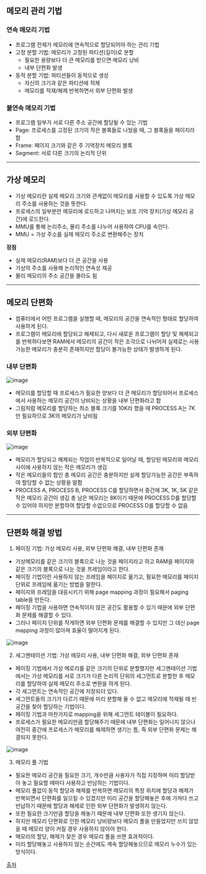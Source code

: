 ## 메모리 관리 기법

### 연속 메모리 기법

- 프로그램 전체가 메모리에 연속적으로 할당되어야 하는 관리 기법
- 고정 분할 기법: 메모리가 고정된 파티션(길이)로 분할
    - 필요한 용량보다 더 큰 메모리를 받으면 메모리 낭비
    - 내부 단편화 발생
- 동적 분할 기법: 파티션들이 동적으로 생성
    - 자신의 크기과 같은 파티션에 적재
    - 메모리를 적재/해제 반복하면서 외부 단편화 발생

### 불연속 메모리 기법

- 프로그램 일부가 서로 다른 주소 공간에 할당될 수 있는 기법
- Page: 프로세스를 고정된 크기의 작은 블록들로 나눴을 때, 그 블록들을 페이지라 함
- Frame: 페이지 크기와 같은 주 기억장치 메모리 블록
- Segment: 서로 다른 크기의 논리적 단위

---

## 가상 메모리

- 가상 메모리란 실제 메모리 크기와 관계없이 메모리를 사용할 수 있도록 가상 메모리 주소를 사용하는 것을 뜻한다.
- 프로세스의 일부분만 메모리에 로드하고 나머지는 보조 기억 장치(가상 메모리 공간)에 로드한다.
- MMU를 통해 논리주소, 물리 주소를 나누어 사용하여 CPU를 속인다.
- MMU = 가상 주소를 실제 메모리 주소로 변환해주는 장치

**장점**

- 실제 메모리(RAM)보다 더 큰 공간을 사용
- 가상의 주소를 사용해 논리적인 연속성 제공
- 물리 메모리의 주소 공간을 몰라도 됨

---

## 메모리 단편화

- 컴퓨터에서 어떤 프로그램을 실행할 때, 메모리의 공간을 연속적인 형태로 할당하여 사용하게 된다.
- 프로그램이 메모리에 할당되고 해제되고, 다시 새로운 프로그램이 할당 및 해제되고를 반복하다보면 
RAM에서 메모리의 공간이 작은 조각으로 나뉘어져 실제로는 사용가능한 메모리가 충분히 존재하지만 할당이 불가능한 상태가 발생하게 된다.

### 내부 단편화
![image](https://github.com/CS-Algorithm-Study/CS/assets/77067383/141a1aeb-dc80-48b2-b446-b918830aa018)

- 메모리를 할당할 때 프로세스가 필요한 양보다 더 큰 메모리가 할당되어서 프로세스에서 사용하는 메모리 공간이 낭비되는 상황을 내부 단편화라고 함
- 그림처럼 메모리를 할당하는 최소 블록 크기를 10K라 했을 때 PROCESS A는 7K만 필요하므로 3K의 메모리가 낭비됨

### 외부 단편화
![image](https://github.com/CS-Algorithm-Study/CS/assets/77067383/b12a2930-2e56-4d60-997f-7e23bd7eb78a)

- 메모리가 할당되고 해제되는 작업이 반복적으로 일어날 때, 할당된 메모리와 메모리 사이에 사용하지 않는 작은 메모리가 생김
- 작은 메모리들의 합인 총 메모리 공간은 충분하지만 실제 할당가능한 공간은 부족하여 할당할 수 없는 상황을 말함
- PROCESS A, PROCESS B, PROCESS C를 할당하면서 중간에 3K, 1K, 5K 같은 작은 메모리 공간이 생김
총 남은 메모리는 8K이기 때문에 PROCESS D를 할당할 수 있어야 하지만 분할하여 할당할 수없으므로 PROCESS D를 할당할 수 없음

---

## 단편화 해결 방법

1. 페이징 기법: 가상 메모리 사용, 외부 단편화 해결, 내부 단편화 존재
- 가상메모리를 같은 크기의 블록으로 나눈 것을 페이지라고 하고 RAM을 페이지와 같은 크기의 블록으로 나눈 것을 프레임이라고 한다.
- 페이징 기법이란 사용하지 않는 프레임을 페이지로 옮기고, 필요한 메모리를 페이지 단위로 프레임에 옮기는 방법을 말한다.
- 페이지와 프레임을 대응시키기 위해 page mapping 과정이 필요해서 paging table을 만든다.
- 페이징 기법을 사용하면 연속적이지 않은 공간도 활용할 수 있기 때문에 외부 단편화 문제를 해결할 수 있다.
- 그러나 페이지 단위를 작게하면 외부 단편화 문제를 해결할 수 있지만 그 대신 page mapping 과정이 많아져 효율이 떨어지게 된다.

![image](https://github.com/CS-Algorithm-Study/CS/assets/77067383/27733c3a-4a14-4905-94f3-8ac60a53b8af)

2. 세그멘테이션 기법: 가상 메모리 사용, 내부 단편화 해결, 외부 단편화 존재
- 페이징 기법에서 가상 메로리를 같은 크기의 단위로 분할했지만 세그멘테이션 기법에서는 가상 메모리를 서로 크기가 다른 논리적 단위의 세그먼트로 분할한 후 메모리를 할당하여 실제 메모리 주소로 변환을 하게 된다.
- 각 세그먼트는 연속적인 공간에 저장되더 있다.
- 세그먼트들의 크기가 다르기 때문에 미리 분할해 둘 수 없고 메모리에 적재될 때 빈 공간을 찾아 할당하는 기법이다.
- 페이징 기법과 마찬가지로 mapping을 위해 세그먼트 테이블이 필요하다.
- 프로세스가 필요한 메모리만큼 할당해주기 때문에 내부 단편화는 일어나지 않으나 여전히 중간에 프로세스가 메모리를 해제하면 생기는 틈, 즉 외부 단편화 문제는 해결되지 못한다.

![image](https://github.com/CS-Algorithm-Study/CS/assets/77067383/81b96b55-3e74-4c6c-8418-d3f08ee6b55b)

3. 메모리 풀 기법
- 필요한 메모리 공간을 필요한 크기, 개수만큼 사용자가 직접 지정하며 미리 할당받아 놓고 필요할 때마다 사용하고 반남하는 기법이다.
- 메모리 풀없이 동적 할당과 해제를 반복하면 메모리의 특정 위치에 할당과 해제가 반복되면서 단편화를 일으킬 수 있겠지만 미리 공간을 할당해놓은 후에 가져다 쓰고 반납하기 때문에 할당과 해제로 인한 외부 단편화가 발생하지 않는다.
- 또한 필요한 크기만큼 할당을 해놓기 때문에 내부 단편화 또한 생기지 않는다.
- 하지만 메모리 단편화로 인한 메모리 낭비량보다 메모리 풀을 만들었지만 쓰지 않았을 때 메모리 양이 커질 경우 사용하지 않아야 한다.
- 메모리의 할당, 해제가 잦은 경우 메모리 풀을 쓰면 효과적이다.
- 미리 할당해놓고 사용하지 않는 순간에도 계속 할당해놓으므로 메모리 누수가 있는 방식이다.

[출처](https://velog.io/@tlsdnxkr/CS-%EB%8B%A8%ED%8E%B8%ED%99%94-%EC%84%B8%EA%B7%B8%EB%A9%98%ED%85%8C%EC%9D%B4%EC%85%98-%ED%8E%98%EC%9D%B4%EC%A7%95%EB%82%B4%EB%B6%80%EB%8B%A8%ED%8E%B8%ED%99%94-%EC%99%B8%EB%B6%80%EB%8B%A8%ED%8E%B8%ED%99%94)
